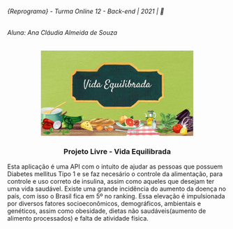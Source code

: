 <h6>{Reprograma} - Turma Online 12 - Back-end | 2021 |  🚀</h6>

<h6>Aluna:  Ana Cláudia Almeida de Souza</h6>


<p  align = "center">
<img src = "vidaequilibrada.JPG" width="350">
</p>



<h3 align = "center">Projeto Livre - Vida Equilibrada</h3>

Esta aplicação é uma API com o intuito de ajudar as pessoas que possuem Diabetes mellitus Tipo 1 e se faz necesário o controle da alimentação, para controle e uso correto de insulina, assim como aqueles que desejam ter uma vida saudável. Existe uma grande incidência do aumento da doença no país, com isso o Brasil fica em 5º no ranking. 
Essa elevação é impulsionada por diversos fatores socioeconômicos, demográficos, ambientais e genéticos, assim como obesidade, dietas não saudáveis(aumento de alimento processados) e falta de atividade física.






